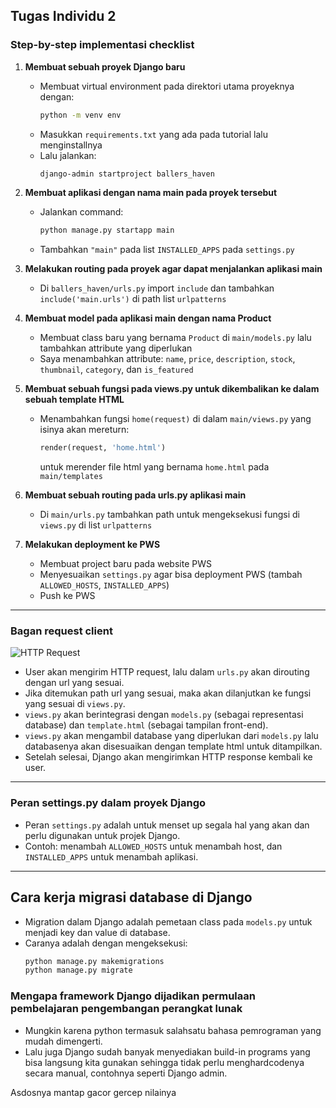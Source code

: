## Tugas Individu 2

### Step-by-step implementasi checklist
1. **Membuat sebuah proyek Django baru**
   - Membuat virtual environment pada direktori utama proyeknya dengan:
     ```bash
     python -m venv env
     ```
   - Masukkan `requirements.txt` yang ada pada tutorial lalu menginstallnya
   - Lalu jalankan:
     ```bash
     django-admin startproject ballers_haven
     ```

2. **Membuat aplikasi dengan nama main pada proyek tersebut**
   - Jalankan command:
     ```bash
     python manage.py startapp main
     ```
   - Tambahkan `"main"` pada list `INSTALLED_APPS` pada `settings.py`

3. **Melakukan routing pada proyek agar dapat menjalankan aplikasi main**
   - Di `ballers_haven/urls.py` import `include` dan tambahkan `include('main.urls')` di path list `urlpatterns`

4. **Membuat model pada aplikasi main dengan nama Product**
   - Membuat class baru yang bernama `Product` di `main/models.py` lalu tambahkan attribute yang diperlukan
   - Saya menambahkan attribute: `name`, `price`, `description`, `stock`, `thumbnail`, `category`, dan `is_featured`

5. **Membuat sebuah fungsi pada views.py untuk dikembalikan ke dalam sebuah template HTML**
   - Menambahkan fungsi `home(request)` di dalam `main/views.py` yang isinya akan mereturn:
     ```python
     render(request, 'home.html')
     ```
     untuk merender file html yang bernama `home.html` pada `main/templates`

6. **Membuat sebuah routing pada urls.py aplikasi main**
   - Di `main/urls.py` tambahkan path untuk mengeksekusi fungsi di `views.py` di list `urlpatterns`

7. **Melakukan deployment ke PWS**
   - Membuat project baru pada website PWS
   - Menyesuaikan `settings.py` agar bisa deployment PWS (tambah `ALLOWED_HOSTS`, `INSTALLED_APPS`)
   - Push ke PWS

---

### Bagan request client

![HTTP Request](https://github.com/user-attachments/assets/355a3746-f74d-4a3d-9132-b7ec068de692)

- User akan mengirim HTTP request, lalu dalam `urls.py` akan dirouting dengan url yang sesuai.
- Jika ditemukan path url yang sesuai, maka akan dilanjutkan ke fungsi yang sesuai di `views.py`.
- `views.py` akan berintegrasi dengan `models.py` (sebagai representasi database) dan `template.html` (sebagai tampilan front-end).
- `views.py` akan mengambil database yang diperlukan dari `models.py` lalu databasenya akan disesuaikan dengan template html untuk ditampilkan.
- Setelah selesai, Django akan mengirimkan HTTP response kembali ke user.

---

### Peran settings.py dalam proyek Django
- Peran `settings.py` adalah untuk menset up segala hal yang akan dan perlu digunakan untuk projek Django.
- Contoh: menambah `ALLOWED_HOSTS` untuk menambah host, dan `INSTALLED_APPS` untuk menambah aplikasi.

---

## Cara kerja migrasi database di Django
- Migration dalam Django adalah pemetaan class pada `models.py` untuk menjadi key dan value di database.
- Caranya adalah dengan mengeksekusi:
  ```bash
  python manage.py makemigrations
  python manage.py migrate
  ```

### Mengapa framework Django dijadikan permulaan pembelajaran pengembangan perangkat lunak
- Mungkin karena python termasuk salahsatu bahasa pemrograman yang mudah dimengerti.
- Lalu juga Django sudah banyak menyediakan build-in programs yang bisa langsung kita gunakan sehingga tidak perlu menghardcodenya secara manual, contohnya seperti Django admin.

 Asdosnya mantap gacor gercep nilainya